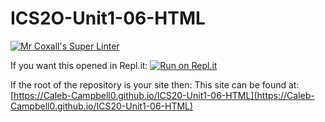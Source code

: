 # ICS2O-Unit1-06-HTML

[![Mr Coxall's Super Linter](https://github.com/Caleb-Campbell0/ICS20-Unit1-06-HTML/workflows/Mr%20Coxall's%20Super%20Linter/badge.svg)](https://github.com/Caleb-Campbell0/ICS20-Unit1-06-HTML/actions/)
 
If you want this opened in Repl.it:
[![Run on Repl.it](https://repl.it/badge/github/Caleb-Campbell0/ICS20-Unit1-06-HTML)](https://repl.it/github/Caleb-Campbell0/ICS20-Unit1-06-HTML)
 
If the root of the repository is your site then:
This site can be found at: [https://Caleb-Campbell0.github.io/ICS20-Unit1-06-HTML](https://Caleb-Campbell0.github.io/ICS20-Unit1-06-HTML)

